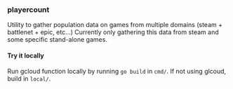 ### playercount
Utility to gather population data on games from multiple domains (steam + battlenet + epic, etc...)
Currently only gathering this data from steam and some specific stand-alone games.

#### Try it locally
Run gcloud function locally by running `go build` in `cmd/`.
If not using glcoud, build in `local/`.